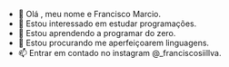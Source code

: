 - 👋 Olá , meu nome e Francisco Marcio.
- 👀 Estou  interessado em estudar programações.
- 🌱 Estou aprendendo a programar do zero.
- 💞️ Estou procurando me aperfeiçoarem linguagens.
- 📫 Entrar em contado no instagram @_franciscosiillva.

  

<!---
franciscosillva/franciscosillva é um repositório ✨ especial ✨ porque seu `README.md` (este arquivo) aparece no seu perfil do GitHub.
Você pode clicar no link Visualizar para conferir suas alterações.
--->
